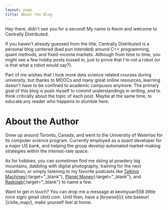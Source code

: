 ```yaml
---
layout: page
title: About the Blog
---
```

Hey there, didn't see you for a second! My name is Kevin and welcome to Centrally Distributed.

If you haven't already guessed from the title, Centrally Distributed is a personal blog centered (bad pun intended) around C++ programming, quant methods, and fixed-income markets. Although from time to time, you might see a few hobby posts tossed in, just to prove that I'm not a robot (or is that what a robot would say?).

Part of me wishes that I took more data science related courses during university, but thanks to MOOCs and many great online resources, learning doesn't have to be confined to academic campuses anymore. The primary goal of this blog is push myself to commit understandings in writing, and to think critically about the topic of each post. Maybe at the same time, to educate any reader who happens to stumble here.

# About the Author

Grew up around Toronto, Canada, and went to the University of Waterloo for its computer science program. Currently employed as a quant developer for a major US bank, and helping the group develop automated market-making strategies within the interest-rate space.

As for hobbies, you can sometimes find me skiing at powdery big mountains, dabbling with digital photography, training for the next marathon, or simply listening to my favorite podcasts like [Talking Machines](http://www.thetalkingmachines.com){:target="_blank"}, [Planet Money](http://www.npr.org/sections/money){:target="_blank"}, and [Radiolab](http://www.radiolab.org){:target="_blank"} to name a few.

Want to get in touch? You can drop me a message at kevinyuan558 (little mice sign) gmail (dot) com. Until then, have a [browse]({{ site.baseurl }}/site_map/), make yourself feel at home.
